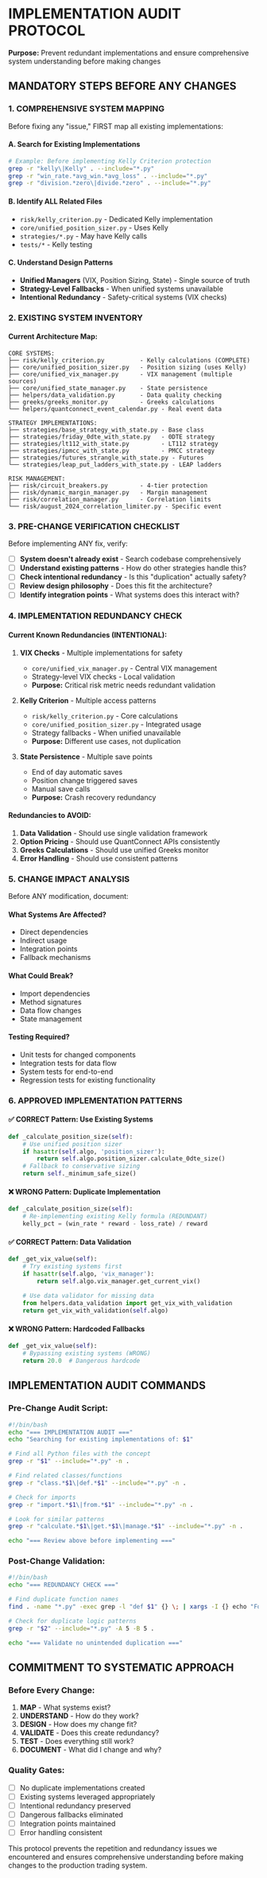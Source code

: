 # IMPLEMENTATION AUDIT PROTOCOL

**Purpose:** Prevent redundant implementations and ensure comprehensive system understanding before making changes

## MANDATORY STEPS BEFORE ANY CHANGES

### 1. **COMPREHENSIVE SYSTEM MAPPING**
Before fixing any "issue," FIRST map all existing implementations:

#### A. Search for Existing Implementations
```bash
# Example: Before implementing Kelly Criterion protection
grep -r "kelly\|Kelly" . --include="*.py"
grep -r "win_rate.*avg_win.*avg_loss" . --include="*.py" 
grep -r "division.*zero\|divide.*zero" . --include="*.py"
```

#### B. Identify ALL Related Files
- `risk/kelly_criterion.py` - Dedicated Kelly implementation
- `core/unified_position_sizer.py` - Uses Kelly
- `strategies/*.py` - May have Kelly calls
- `tests/*` - Kelly testing

#### C. Understand Design Patterns
- **Unified Managers** (VIX, Position Sizing, State) - Single source of truth
- **Strategy-Level Fallbacks** - When unified systems unavailable  
- **Intentional Redundancy** - Safety-critical systems (VIX checks)

### 2. **EXISTING SYSTEM INVENTORY**

#### Current Architecture Map:
```
CORE SYSTEMS:
├── risk/kelly_criterion.py          - Kelly calculations (COMPLETE)
├── core/unified_position_sizer.py   - Position sizing (uses Kelly)
├── core/unified_vix_manager.py      - VIX management (multiple sources)
├── core/unified_state_manager.py    - State persistence
├── helpers/data_validation.py       - Data quality checking
├── greeks/greeks_monitor.py         - Greeks calculations
└── helpers/quantconnect_event_calendar.py - Real event data

STRATEGY IMPLEMENTATIONS:
├── strategies/base_strategy_with_state.py - Base class
├── strategies/friday_0dte_with_state.py   - 0DTE strategy  
├── strategies/lt112_with_state.py         - LT112 strategy
├── strategies/ipmcc_with_state.py         - PMCC strategy
├── strategies/futures_strangle_with_state.py - Futures
└── strategies/leap_put_ladders_with_state.py - LEAP ladders

RISK MANAGEMENT:
├── risk/circuit_breakers.py         - 4-tier protection
├── risk/dynamic_margin_manager.py   - Margin management  
├── risk/correlation_manager.py      - Correlation limits
└── risk/august_2024_correlation_limiter.py - Specific event
```

### 3. **PRE-CHANGE VERIFICATION CHECKLIST**

Before implementing ANY fix, verify:

- [ ] **System doesn't already exist** - Search codebase comprehensively
- [ ] **Understand existing patterns** - How do other strategies handle this?
- [ ] **Check intentional redundancy** - Is this "duplication" actually safety?
- [ ] **Review design philosophy** - Does this fit the architecture?
- [ ] **Identify integration points** - What systems does this interact with?

### 4. **IMPLEMENTATION REDUNDANCY CHECK**

#### Current Known Redundancies (INTENTIONAL):
1. **VIX Checks** - Multiple implementations for safety
   - `core/unified_vix_manager.py` - Central VIX management
   - Strategy-level VIX checks - Local validation
   - **Purpose:** Critical risk metric needs redundant validation

2. **Kelly Criterion** - Multiple access patterns  
   - `risk/kelly_criterion.py` - Core calculations
   - `core/unified_position_sizer.py` - Integrated usage
   - Strategy fallbacks - When unified unavailable
   - **Purpose:** Different use cases, not duplication

3. **State Persistence** - Multiple save points
   - End of day automatic saves
   - Position change triggered saves  
   - Manual save calls
   - **Purpose:** Crash recovery redundancy

#### Redundancies to AVOID:
1. **Data Validation** - Should use single validation framework
2. **Option Pricing** - Should use QuantConnect APIs consistently  
3. **Greeks Calculations** - Should use unified Greeks monitor
4. **Error Handling** - Should use consistent patterns

### 5. **CHANGE IMPACT ANALYSIS**

Before ANY modification, document:

#### What Systems Are Affected?
- Direct dependencies
- Indirect usage 
- Integration points
- Fallback mechanisms

#### What Could Break?
- Import dependencies
- Method signatures
- Data flow changes
- State management

#### Testing Required?
- Unit tests for changed components
- Integration tests for data flow
- System tests for end-to-end
- Regression tests for existing functionality

### 6. **APPROVED IMPLEMENTATION PATTERNS**

#### ✅ CORRECT Pattern: Use Existing Systems
```python
def _calculate_position_size(self):
    # Use unified position sizer
    if hasattr(self.algo, 'position_sizer'):
        return self.algo.position_sizer.calculate_0dte_size()
    # Fallback to conservative sizing
    return self._minimum_safe_size()
```

#### ❌ WRONG Pattern: Duplicate Implementation  
```python
def _calculate_position_size(self):
    # Re-implementing existing Kelly formula (REDUNDANT)
    kelly_pct = (win_rate * reward - loss_rate) / reward
```

#### ✅ CORRECT Pattern: Data Validation
```python
def _get_vix_value(self):
    # Try existing systems first
    if hasattr(self.algo, 'vix_manager'):
        return self.algo.vix_manager.get_current_vix()
    
    # Use data validator for missing data
    from helpers.data_validation import get_vix_with_validation  
    return get_vix_with_validation(self.algo)
```

#### ❌ WRONG Pattern: Hardcoded Fallbacks
```python  
def _get_vix_value(self):
    # Bypassing existing systems (WRONG)
    return 20.0  # Dangerous hardcode
```

## IMPLEMENTATION AUDIT COMMANDS

### Pre-Change Audit Script:
```bash
#!/bin/bash
echo "=== IMPLEMENTATION AUDIT ==="
echo "Searching for existing implementations of: $1"

# Find all Python files with the concept
grep -r "$1" --include="*.py" -n .

# Find related classes/functions
grep -r "class.*$1\|def.*$1" --include="*.py" -n .

# Check for imports
grep -r "import.*$1\|from.*$1" --include="*.py" -n .

# Look for similar patterns
grep -r "calculate.*$1\|get.*$1\|manage.*$1" --include="*.py" -n .

echo "=== Review above before implementing ==="
```

### Post-Change Validation:
```bash
#!/bin/bash
echo "=== REDUNDANCY CHECK ==="

# Find duplicate function names
find . -name "*.py" -exec grep -l "def $1" {} \; | xargs -I {} echo "Found in: {}"

# Check for duplicate logic patterns  
grep -r "$2" --include="*.py" -A 5 -B 5 .

echo "=== Validate no unintended duplication ==="
```

## COMMITMENT TO SYSTEMATIC APPROACH

### Before Every Change:
1. **MAP** - What systems exist?
2. **UNDERSTAND** - How do they work?  
3. **DESIGN** - How does my change fit?
4. **VALIDATE** - Does this create redundancy?
5. **TEST** - Does everything still work?
6. **DOCUMENT** - What did I change and why?

### Quality Gates:
- [ ] No duplicate implementations created
- [ ] Existing systems leveraged appropriately  
- [ ] Intentional redundancy preserved
- [ ] Dangerous fallbacks eliminated
- [ ] Integration points maintained
- [ ] Error handling consistent

This protocol prevents the repetition and redundancy issues we encountered and ensures comprehensive understanding before making changes to the production trading system.